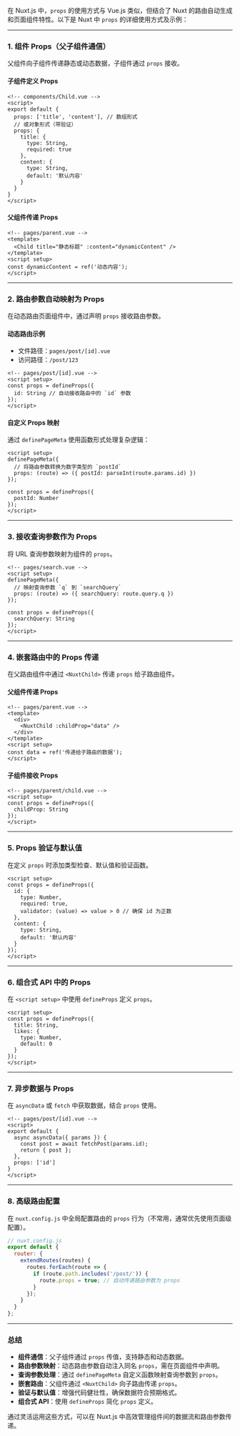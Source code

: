 在 Nuxt.js 中，`props` 的使用方式与 Vue.js 类似，但结合了 Nuxt 的路由自动生成和页面组件特性。以下是 Nuxt 中 `props` 的详细使用方式及示例：

---

### 1. **组件 Props（父子组件通信）**
父组件向子组件传递静态或动态数据，子组件通过 `props` 接收。

#### 子组件定义 Props
```vue
<!-- components/Child.vue -->
<script>
export default {
  props: ['title', 'content'], // 数组形式
  // 或对象形式（带验证）
  props: {
    title: {
      type: String,
      required: true
    },
    content: {
      type: String,
      default: '默认内容'
    }
  }
}
</script>
```

#### 父组件传递 Props
```vue
<!-- pages/parent.vue -->
<template>
  <Child title="静态标题" :content="dynamicContent" />
</template>
<script setup>
const dynamicContent = ref('动态内容');
</script>
```

---

### 2. **路由参数自动映射为 Props**
在动态路由页面组件中，通过声明 `props` 接收路由参数。

#### 动态路由示例
- 文件路径：`pages/post/[id].vue`
- 访问路径：`/post/123`

```vue
<!-- pages/post/[id].vue -->
<script setup>
const props = defineProps({
  id: String // 自动接收路由中的 `id` 参数
});
</script>
```

#### 自定义 Props 映射
通过 `definePageMeta` 使用函数形式处理复杂逻辑：
```vue
<script setup>
definePageMeta({
  // 将路由参数转换为数字类型的 `postId`
  props: (route) => ({ postId: parseInt(route.params.id) })
});

const props = defineProps({
  postId: Number
});
</script>
```

---

### 3. **接收查询参数作为 Props**
将 URL 查询参数映射为组件的 `props`。

```vue
<!-- pages/search.vue -->
<script setup>
definePageMeta({
  // 映射查询参数 `q` 到 `searchQuery`
  props: (route) => ({ searchQuery: route.query.q })
});

const props = defineProps({
  searchQuery: String
});
</script>
```

---

### 4. **嵌套路由中的 Props 传递**
在父路由组件中通过 `<NuxtChild>` 传递 `props` 给子路由组件。

#### 父组件传递 Props
```vue
<!-- pages/parent.vue -->
<template>
  <div>
    <NuxtChild :childProp="data" />
  </div>
</template>
<script setup>
const data = ref('传递给子路由的数据');
</script>
```

#### 子组件接收 Props
```vue
<!-- pages/parent/child.vue -->
<script setup>
const props = defineProps({
  childProp: String
});
</script>
```

---

### 5. **Props 验证与默认值**
在定义 `props` 时添加类型检查、默认值和验证函数。

```vue
<script setup>
const props = defineProps({
  id: {
    type: Number,
    required: true,
    validator: (value) => value > 0 // 确保 id 为正数
  },
  content: {
    type: String,
    default: '默认内容'
  }
});
</script>
```

---

### 6. **组合式 API 中的 Props**
在 `<script setup>` 中使用 `defineProps` 定义 `props`。

```vue
<script setup>
const props = defineProps({
  title: String,
  likes: {
    type: Number,
    default: 0
  }
});
</script>
```

---

### 7. **异步数据与 Props**
在 `asyncData` 或 `fetch` 中获取数据，结合 `props` 使用。

```vue
<!-- pages/post/[id].vue -->
<script>
export default {
  async asyncData({ params }) {
    const post = await fetchPost(params.id);
    return { post };
  },
  props: ['id']
}
</script>
```

---

### 8. **高级路由配置**
在 `nuxt.config.js` 中全局配置路由的 `props` 行为（不常用，通常优先使用页面级配置）。

```javascript
// nuxt.config.js
export default {
  router: {
    extendRoutes(routes) {
      routes.forEach(route => {
        if (route.path.includes('/post/')) {
          route.props = true; // 自动传递路由参数为 props
        }
      });
    }
  }
};
```

---

### **总结**
- **组件通信**：父子组件通过 `props` 传值，支持静态和动态数据。
- **路由参数映射**：动态路由参数自动注入同名 `props`，需在页面组件中声明。
- **查询参数处理**：通过 `definePageMeta` 自定义函数映射查询参数到 `props`。
- **嵌套路由**：父组件通过 `<NuxtChild>` 向子路由传递 `props`。
- **验证与默认值**：增强代码健壮性，确保数据符合预期格式。
- **组合式 API**：使用 `defineProps` 简化 `props` 定义。

通过灵活运用这些方式，可以在 Nuxt.js 中高效管理组件间的数据流和路由参数传递。